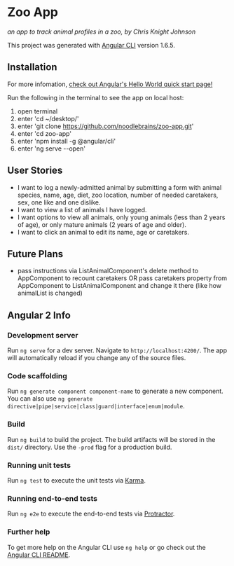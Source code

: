 # Zoo App
_an app to track animal profiles in a zoo, by Chris Knight Johnson_

This project was generated with [Angular CLI](https://github.com/angular/angular-cli) version 1.6.5.

## Installation
For more infomation, [check out Angular's Hello World quick start page!](https://angular.io/guide/quickstart)

Run the following in the terminal to see the app on local host:

1. open terminal
1. enter 'cd ~/desktop/'
1. enter 'git clone https://github.com/noodlebrains/zoo-app.git'
1. enter 'cd zoo-app'
1. enter 'npm install -g @angular/cli'
1. enter 'ng serve --open'

## User Stories
* I want to log a newly-admitted animal by submitting a form with animal species, name, age, diet, zoo location, number of needed caretakers, sex, one like and one dislike.
* I want to view a list of animals I have logged.
* I want options to view all animals, only young animals (less than 2 years of age), or only mature animals (2 years of age and older).
* I want to click an animal to edit its name, age or caretakers.

## Future Plans
* pass instructions via ListAnimalComponent's delete method to AppComponent to recount caretakers OR pass caretakers property from AppComponent to ListAnimalComponent and change it there (like how animalList is changed) 

## Angular 2 Info

### Development server

Run `ng serve` for a dev server. Navigate to `http://localhost:4200/`. The app will automatically reload if you change any of the source files.

### Code scaffolding

Run `ng generate component component-name` to generate a new component. You can also use `ng generate directive|pipe|service|class|guard|interface|enum|module`.

### Build

Run `ng build` to build the project. The build artifacts will be stored in the `dist/` directory. Use the `-prod` flag for a production build.

### Running unit tests

Run `ng test` to execute the unit tests via [Karma](https://karma-runner.github.io).

### Running end-to-end tests

Run `ng e2e` to execute the end-to-end tests via [Protractor](http://www.protractortest.org/).

### Further help

To get more help on the Angular CLI use `ng help` or go check out the [Angular CLI README](https://github.com/angular/angular-cli/blob/master/README.md).
